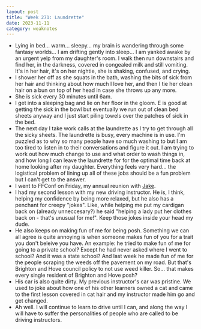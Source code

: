 ```yaml
---
layout: post
title: "Week 271: Laundrette"
date: 2023-11-11
category: weaknotes
---
```

* Lying in bed... warm... sleepy... my brain is wandering through some fantasy worlds... I am drifting gently into sleep... I am yanked awake by an urgent yelp from my daughter's room. I walk then run downstairs and find her, in the darkness, covered in congealed milk and still vomiting. It's in her hair, it's on her nightie, she is shaking, confused, and crying.
* I shower her off as she squats in the bath, washing the bits of sick from her hair and thinking about how much I love her, and then I tie her clean hair on a bun on top of her head in case she throws up any more.
* She is sick every 30 minutes until 6am.
* I get into a sleeping bag and lie on her floor in the gloom. E is good at getting the sick in the bowl but eventually we run out of clean bed sheets anyway and I just start piling towels over the patches of sick in the bed.
* The next day I take work calls at the laundrette as I try to get through all the sicky sheets. The laundrette is busy, every machine is in use. I'm puzzled as to why so many people have so much washing to but I am too tired to listen in to their conversations and figure it out. I am trying to work out how much change to use and what order to wash things in, and how long I can leave the laundrette for for the optimal time back at home looking after my daughter. Everything feels very hard... the logistical problem of lining up all of these jobs should be a fun problem but I can't get to the answer.
* I went to FFConf on Friday, my annual reunion with [Jake](https://jakearchibald.com/).
* I had my second lesson with my new driving instructor. He is, I think, helping my confidence by being more relaxed, but he also has a penchant for creepy "jokes". Like, while helping me put my cardigan back on (already unneccesary?) he said "helping a lady put her clothes back on - that's unusual for me!". Keep those jokes inside your head my dude.
* He also keeps on making fun of me for being posh. Something we can all agree is quite annoying is when someone makes fun of you for a trait you don't beleive you have. An example: he tried to make fun of me for going to a private school? Except he had never asked where I went to school? And it was a state school? And last week he made fun of me for the people scraping the weeds off the pavement on my road. But that's Brighton and Hove council policy to not use weed killer. So... that makes every single resident of Brighton and Hove posh?
* His car is also quite dirty. My previous instructor's car was pristine. We used to joke about how one of his other learners owned a cat and came to the first lesson covered in cat hair and my instructor made him go and get changed.
* Ah well. I will continue to learn to drive until I can, and along the way I will have to suffer the personalities of people who are called to be driving instructors.
